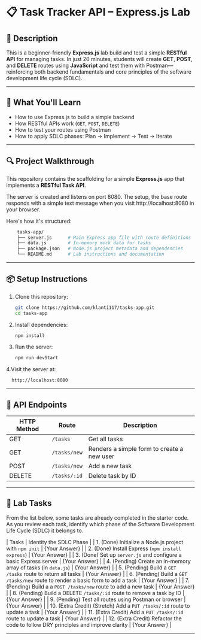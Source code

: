 # 📋 Task Tracker API – Express.js Lab

## 📖 Description

This is a beginner-friendly **Express.js** lab build and test a simple **RESTful API** for managing tasks. In just 20 minutes, students will create **GET**, **POST**, and **DELETE** routes using **JavaScript** and test them with Postman—reinforcing both backend fundamentals and core principles of the software development life cycle (SDLC).

---

## 🧠 What You'll Learn

- How to use Express.js to build a simple backend
- How RESTful APIs work (`GET`, `POST`, `DELETE`)
- How to test your routes using Postman
- How to apply SDLC phases: Plan → Implement → Test → Iterate

---

## 🔍 Project Walkthrough

This repository contains the scaffolding for a simple **Express.js** app that implements a **RESTful Task API**.

The server is created and listens on port 8080. The setup, the base route responds with a simple text message when you visit http://localhost:8080 in your browser.

Here's how it's structured:

```bash
    tasks-app/
    ├── server.js      # Main Express app file with route definitions
    ├── data.js        # In-memory mock data for tasks
    ├── package.json   # Node.js project metadata and dependencies
    └── README.md      # Lab instructions and documentation
```

---

## 📦 Setup Instructions

1. Clone this repository:

   ```bash
   git clone https://github.com/klanti117/tasks-app.git
   cd tasks-app
   ```

2. Install dependencies:

   ```bash
   npm install
   ```

3. Run the server:
   ```bash
   npm run devStart
   ```

4.Visit the server at:

```bash
  http://localhost:8080
```

---

## 🔌 API Endpoints

| HTTP Method | Route        | Description                                |
| ----------- | ------------ | ------------------------------------------ |
| GET         | `/tasks`     | Get all tasks                              |
| GET         | `/tasks/new` | Renders a simple form to create a new user |
| POST        | `/tasks/new` | Add a new task                             |
| DELETE      | `/tasks/:id` | Delete task by ID                          |

---

## 🧪 Lab Tasks

From the list below, some tasks are already completed in the starter code. As you review each task, identify which phase of the Software Development Life Cycle (SDLC) it belongs to.

| Tasks | Identity the SDLC Phase |
| 1. (Done) Initialize a Node.js project with `npm init` | {Your Answer} |
| 2. (Done) Install Express (`npm install express`) | {Your Answer} |
| 3. (Done) Set up `server.js` and configure a basic Express server | {Your Answer} |
| 4. (Pending) Create an in-memory array of tasks (in `data.js`) | {Your Answer} |
| 5. (Pending) Build a `GET /tasks` route to return all tasks | {Your Answer} |
| 6. (Pending) Build a `GET /tasks/new` route to render a basic form to add a task | {Your Answer} |
| 7. (Pending) Build a a `POST /tasks/new` route to add a new task | {Your Answer} |
| 8. (Pending) Build a DELETE `/tasks/:id` route to remove a task by ID | {Your Answer} |
| 9. (Pending) Test all routes using Postman or browser | {Your Answer} |
| 10. (Extra Credit) (Stretch) Add a `PUT /tasks/:id` route to update a task | {Your Answer} |
| 11. (Extra Credit) Add a `PUT /tasks/:id` route to update a task | {Your Answer} |
| 12. (Extra Credit) Refactor the code to follow DRY principles and improve clarity | {Your Answer} |

---
